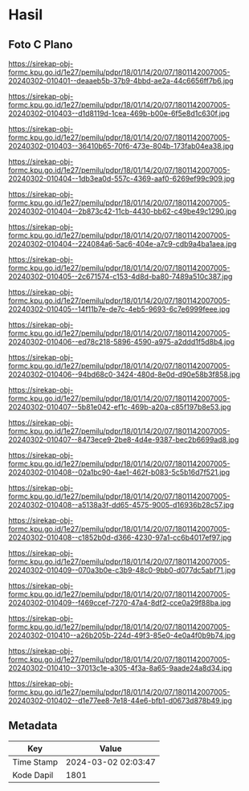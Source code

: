 # Hasil

## Foto C Plano

https://sirekap-obj-formc.kpu.go.id/1e27/pemilu/pdpr/18/01/14/20/07/1801142007005-20240302-010401--deaaeb5b-37b9-4bbd-ae2a-44c6656ff7b6.jpg

https://sirekap-obj-formc.kpu.go.id/1e27/pemilu/pdpr/18/01/14/20/07/1801142007005-20240302-010403--d1d8119d-1cea-469b-b00e-6f5e8d1c630f.jpg

https://sirekap-obj-formc.kpu.go.id/1e27/pemilu/pdpr/18/01/14/20/07/1801142007005-20240302-010403--36410b65-70f6-473e-804b-173fab04ea38.jpg

https://sirekap-obj-formc.kpu.go.id/1e27/pemilu/pdpr/18/01/14/20/07/1801142007005-20240302-010404--1db3ea0d-557c-4369-aaf0-6269ef99c909.jpg

https://sirekap-obj-formc.kpu.go.id/1e27/pemilu/pdpr/18/01/14/20/07/1801142007005-20240302-010404--2b873c42-11cb-4430-bb62-c49be49c1290.jpg

https://sirekap-obj-formc.kpu.go.id/1e27/pemilu/pdpr/18/01/14/20/07/1801142007005-20240302-010404--224084a6-5ac6-404e-a7c9-cdb9a4ba1aea.jpg

https://sirekap-obj-formc.kpu.go.id/1e27/pemilu/pdpr/18/01/14/20/07/1801142007005-20240302-010405--2c671574-c153-4d8d-ba80-7489a510c387.jpg

https://sirekap-obj-formc.kpu.go.id/1e27/pemilu/pdpr/18/01/14/20/07/1801142007005-20240302-010405--14f11b7e-de7c-4eb5-9693-6c7e6999feee.jpg

https://sirekap-obj-formc.kpu.go.id/1e27/pemilu/pdpr/18/01/14/20/07/1801142007005-20240302-010406--ed78c218-5896-4590-a975-a2ddd1f5d8b4.jpg

https://sirekap-obj-formc.kpu.go.id/1e27/pemilu/pdpr/18/01/14/20/07/1801142007005-20240302-010406--94bd68c0-3424-480d-8e0d-d90e58b3f858.jpg

https://sirekap-obj-formc.kpu.go.id/1e27/pemilu/pdpr/18/01/14/20/07/1801142007005-20240302-010407--5b81e042-ef1c-469b-a20a-c85f197b8e53.jpg

https://sirekap-obj-formc.kpu.go.id/1e27/pemilu/pdpr/18/01/14/20/07/1801142007005-20240302-010407--8473ece9-2be8-4d4e-9387-bec2b6699ad8.jpg

https://sirekap-obj-formc.kpu.go.id/1e27/pemilu/pdpr/18/01/14/20/07/1801142007005-20240302-010408--02a1bc90-4ae1-462f-b083-5c5b16d7f521.jpg

https://sirekap-obj-formc.kpu.go.id/1e27/pemilu/pdpr/18/01/14/20/07/1801142007005-20240302-010408--a5138a3f-dd65-4575-9005-d16936b28c57.jpg

https://sirekap-obj-formc.kpu.go.id/1e27/pemilu/pdpr/18/01/14/20/07/1801142007005-20240302-010408--c1852b0d-d366-4230-97a1-cc6b4017ef97.jpg

https://sirekap-obj-formc.kpu.go.id/1e27/pemilu/pdpr/18/01/14/20/07/1801142007005-20240302-010409--070a3b0e-c3b9-48c0-9bb0-d077dc5abf71.jpg

https://sirekap-obj-formc.kpu.go.id/1e27/pemilu/pdpr/18/01/14/20/07/1801142007005-20240302-010409--f469ccef-7270-47a4-8df2-cce0a29f88ba.jpg

https://sirekap-obj-formc.kpu.go.id/1e27/pemilu/pdpr/18/01/14/20/07/1801142007005-20240302-010410--a26b205b-224d-49f3-85e0-4e0a4f0b9b74.jpg

https://sirekap-obj-formc.kpu.go.id/1e27/pemilu/pdpr/18/01/14/20/07/1801142007005-20240302-010410--37013c1e-a305-4f3a-8a65-9aade24a8d34.jpg

https://sirekap-obj-formc.kpu.go.id/1e27/pemilu/pdpr/18/01/14/20/07/1801142007005-20240302-010402--d1e77ee8-7e18-44e6-bfb1-d0673d878b49.jpg


## Metadata

| Key        | Value               |
| ---------- | ------------------- |
| Time Stamp | 2024-03-02 02:03:47 |
| Kode Dapil | 1801                |



